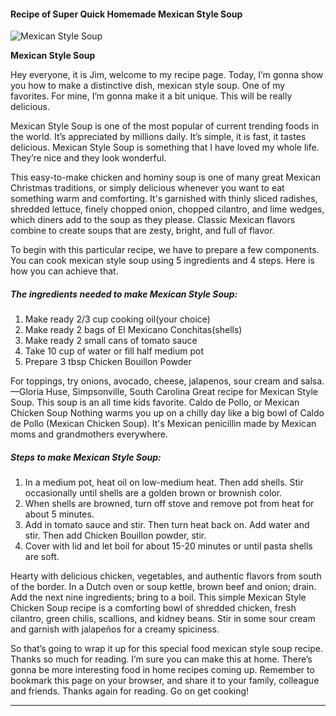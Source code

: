             

#### Recipe of Super Quick Homemade Mexican Style Soup

![Mexican Style Soup](https://img-global.cpcdn.com/recipes/6444014393884672/751x532cq70/mexican-style-soup-recipe-main-photo.jpg)

**Mexican Style Soup**

Hey everyone, it is Jim, welcome to my recipe page. Today, I’m gonna show you how to make a distinctive dish, mexican style soup. One of my favorites. For mine, I’m gonna make it a bit unique. This will be really delicious.

Mexican Style Soup is one of the most popular of current trending foods in the world. It’s appreciated by millions daily. It’s simple, it is fast, it tastes delicious. Mexican Style Soup is something that I have loved my whole life. They’re nice and they look wonderful.

This easy-to-make chicken and hominy soup is one of many great Mexican Christmas traditions, or simply delicious whenever you want to eat something warm and comforting. It's garnished with thinly sliced radishes, shredded lettuce, finely chopped onion, chopped cilantro, and lime wedges, which diners add to the soup as they please. Classic Mexican flavors combine to create soups that are zesty, bright, and full of flavor.

To begin with this particular recipe, we have to prepare a few components. You can cook mexican style soup using 5 ingredients and 4 steps. Here is how you can achieve that.

##### The ingredients needed to make Mexican Style Soup:

1.  Make ready 2/3 cup cooking oil(your choice)
2.  Make ready 2 bags of El Mexicano Conchitas(shells)
3.  Make ready 2 small cans of tomato sauce
4.  Take 10 cup of water or fill half medium pot
5.  Prepare 3 tbsp Chicken Bouillon Powder

For toppings, try onions, avocado, cheese, jalapenos, sour cream and salsa. —Gloria Huse, Simpsonville, South Carolina Great recipe for Mexican Style Soup. This soup is an all time kids favorite. Caldo de Pollo, or Mexican Chicken Soup Nothing warms you up on a chilly day like a big bowl of Caldo de Pollo (Mexican Chicken Soup). It's Mexican penicillin made by Mexican moms and grandmothers everywhere.

##### Steps to make Mexican Style Soup:

1.  In a medium pot, heat oil on low-medium heat. Then add shells. Stir occasionally until shells are a golden brown or brownish color.
2.  When shells are browned, turn off stove and remove pot from heat for about 5 minutes.
3.  Add in tomato sauce and stir. Then turn heat back on. Add water and stir. Then add Chicken Bouillon powder, stir.
4.  Cover with lid and let boil for about 15-20 minutes or until pasta shells are soft.

Hearty with delicious chicken, vegetables, and authentic flavors from south of the border. In a Dutch oven or soup kettle, brown beef and onion; drain. Add the next nine ingredients; bring to a boil. This simple Mexican Style Chicken Soup recipe is a comforting bowl of shredded chicken, fresh cilantro, green chilis, scallions, and kidney beans. Stir in some sour cream and garnish with jalapeños for a creamy spiciness.

So that’s going to wrap it up for this special food mexican style soup recipe. Thanks so much for reading. I’m sure you can make this at home. There’s gonna be more interesting food in home recipes coming up. Remember to bookmark this page on your browser, and share it to your family, colleague and friends. Thanks again for reading. Go on get cooking!

* * *